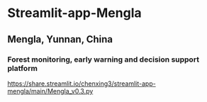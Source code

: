 # Streamlit-app-Mengla

## Mengla, Yunnan, China
### Forest monitoring, early warning and decision support platform

https://share.streamlit.io/chenxing3/streamlit-app-mengla/main/Mengla_v0.3.py
